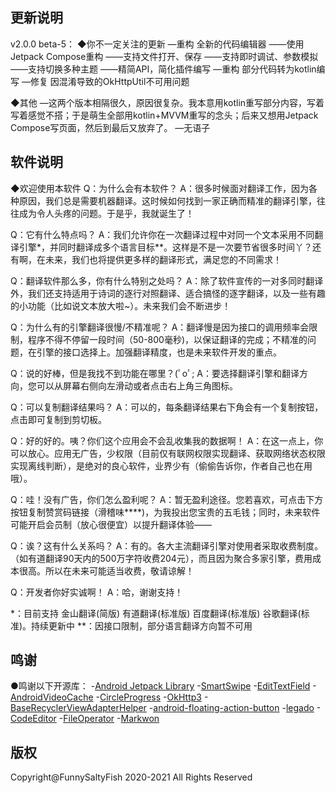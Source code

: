 ## 更新说明
v2.0.0 beta-5：
◆你不一定关注的更新
—重构 全新的代码编辑器
——使用Jetpack Compose重构
——支持文件打开、保存
——支持即时调试、参数模拟
——支持切换多种主题
——精简API，简化插件编写
—重构 部分代码转为kotlin编写
—修复 因混淆导致的OkHttpUtil不可用问题

◆其他
—这两个版本相隔很久，原因很复杂。我本意用kotlin重写部分内容，写着写着感觉不搭；于是萌生全部用kotlin+MVVM重写的念头；后来又想用Jetpack Compose写页面，然后到最后又放弃了。
—无语子

## 软件说明
◆欢迎使用本软件
Q：为什么会有本软件？
A：很多时候面对翻译工作，因为各种原因，我们总是需要机器翻译。这时候如何找到一家正确而精准的翻译引擎，往往成为令人头疼的问题。于是乎，我就诞生了！

Q：它有什么特点吗？
A：我们允许你在一次翻译过程中对同一个文本采用不同翻译引擎*，并同时翻译成多个语言目标**。这样是不是一次要节省很多时间丫？还有啊，在未来，我们也将提供更多样的翻译形式，满足您的不同需求！

Q：翻译软件那么多，你有什么特别之处吗？
A：除了软件宣传的一对多同时翻译外，我们还支持适用于诗词的逐行对照翻译、适合搞怪的逐字翻译，以及一些有趣的小功能（比如说文本放大啦~）。未来我们会不断进步！

Q：为什么有的引擎翻译很慢/不精准呢？
A：翻译慢是因为接口的调用频率会限制，程序不得不停留一段时间（50-800毫秒)，以保证翻译的完成；不精准的问题，在引擎的接口选择上。加强翻译精度，也是未来软件开发的重点。

Q：说的好棒，但是我找不到功能在哪里？(ﾟoﾟ;
A：要选择翻译引擎和翻译方向，您可以从屏幕右侧向左滑动或者点击右上角三角图标。

Q：可以复制翻译结果吗？
A：可以的，每条翻译结果右下角会有一个复制按钮，点击即可复制到剪切板。

Q：好的好的。咦？你们这个应用会不会乱收集我的数据啊！
A：在这一点上，你可以放心。应用无广告，少权限（目前仅有联网权限实现翻译、获取网络状态权限实现离线判断），是绝对的良心软件，业界少有（偷偷告诉你，作者自己也在用哦）。

Q：哇！没有广告，你们怎么盈利呢？
A：暂无盈利途径。您若喜欢，可点击下方按钮复制赞赏码链接（滑稽味****)，为我投出您宝贵的五毛钱；同时，未来软件可能开启会员制（放心很便宜）以提升翻译体验——

Q：诶？这有什么关系吗？
A：有的。各大主流翻译引擎对使用者采取收费制度。（如有道翻译90天内的500万字符收费204元），而且因为聚合多家引擎，费用成本很高。所以在未来可能适当收费，敬请谅解！

Q：开发者你好实诚啊！
A：哈，谢谢支持！

*：目前支持 金山翻译(简版) 有道翻译(标准版) 百度翻译(标准版) 谷歌翻译(标准)。持续更新中
**：因接口限制，部分语言翻译方向暂不可用

## 鸣谢
●鸣谢以下开源库：
 -[Android Jetpack Library](https://developer.android.google.cn/jetpack/)
 -[SmartSwipe](https://github.com/luckybilly/SmartSwipe/)
 -[EditTextField](https://github.com/opprime/EditTextField)
 -[AndroidVideoCache](https://github.com/danikula/AndroidVideoCache)
 -[CircleProgress](https://github.com/lzyzsd/CircleProgress/)
 -[OkHttp3](https://github.com/square/okhttp)
 -[BaseRecyclerViewAdapterHelper](https://github.com/CymChad/BaseRecyclerViewAdapterHelper)
 -[android-floating-action-button](https://github.com/zendesk/android-floating-action-button)
 -[legado](https://github.com/gedoor/legado/)
 -[CodeEditor](https://github.com/Rosemoe/CodeEditor/)
 -[FileOperator](https://github.com/javakam/FileOperator)
 -[Markwon](https://github.com/noties/Markwon)

## 版权
Copyright@FunnySaltyFish
2020-2021
All Rights Reserved

